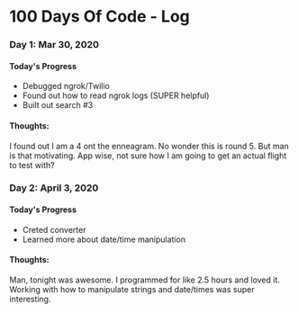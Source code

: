 # 100 Days Of Code - Log

### Day 1: Mar 30, 2020

#### Today's Progress
- Debugged ngrok/Twilio
- Found out how to read ngrok logs (SUPER helpful)
- Built out search #3

#### Thoughts:
I found out I am a 4 ont the enneagram. No wonder this is round 5. But man is that motivating.
App wise, not sure how I am going to get an actual flight to test with?

### Day 2: April 3, 2020

#### Today's Progress
- Creted converter
- Learned more about date/time manipulation

#### Thoughts:
Man, tonight was awesome. I programmed for like 2.5 hours and loved it. Working with how to manipulate strings and date/times was super interesting.